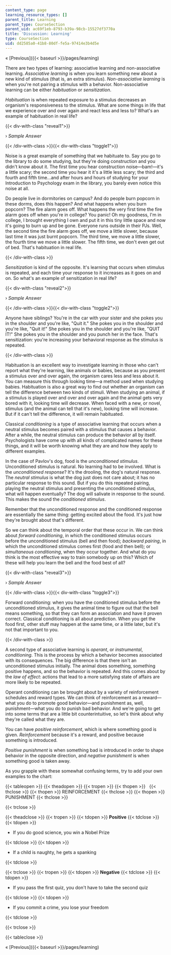 ```yaml
---
content_type: page
learning_resource_types: []
parent_title: Learning
parent_type: CourseSection
parent_uid: ac69f1eb-8793-b39a-98cb-15527df3770a
title: 'Discussion: Learning'
type: CourseSection
uid: dd2585a0-41b8-80df-fe5a-97414e3b4d5e
---
```


« [Previous]({{< baseurl >}}/pages/learning)

There are two types of learning: associative learning and non-associative learning. _Associative learning_ is when you learn something new about a new kind of stimulus (that is, an extra stimulus). _Non-associative learning_ is when you're not pairing a stimulus with a behavior. Non-associative learning can be either _habituation_ or _sensitization_.

_Habituation_ is when repeated exposure to a stimulus decreases an organism's responsiveness to the stimulus. What are some things in life that we experience over and over again and react less and less to? What's an example of habituation in real life?

{{< div-with-class "reveal1">}}

› _Sample Answer_

{{< /div-with-class >}}{{< div-with-class "toggle1">}}

Noise is a great example of something that we habituate to. Say you go to the library to do some studying, but they're doing construction and you didn't know about it. The first time you hear construction noise—bam!—it's a little scary; the second time you hear it it's a little less scary; the third and fourth and fifth time…and after hours and hours of studying for your Introduction to Psychology exam in the library, you barely even notice this noise at all.

Do people live in dormitories on campus? And do people burn popcorn in these dorms, does this happen? And what happens when you burn popcorn? The fire alarm goes off. What happens the very first time the fire alarm goes off when you're in college? You panic! Oh my goodness, I'm in college, I brought everything I own and put it in this tiny little space and now it's going to burn up and be gone. Everyone runs outside in their PJs. Well, the second time the fire alarm goes off, we move a little slower, because last time it was just burnt popcorn. The third time, we move a little slower, the fourth time we move a little slower. The fifth time, we don't even get out of bed. That's habituation in real life.

{{< /div-with-class >}}

_Sensitization_ is kind of the opposite. It's learning that occurs when stimulus is repeated, and each time your response to it increases as it goes on and on. So what's an example of sensitization in real life?

{{< div-with-class "reveal2">}}

› _Sample Answer_

{{< /div-with-class >}}{{< div-with-class "toggle2">}}

Anyone have siblings? You're in the car with your sister and she pokes you in the shoulder and you're like, "Quit it." She pokes you in the shoulder and you're like, "Quit it!" She pokes you in the shoulder and you're like, "QUIT IT!" She pokes you in the shoulder and you punch her in the face. That's sensitization: you're increasing your behavioral response as the stimulus is repeated.

{{< /div-with-class >}}

Habituation is an excellent way to investigate learning in those who can't report what they're learning, like animals or babies, because as you present a stimulus over and over again, the organism cares less and less about it. You can measure this through looking time—a method used when studying babies. Habituation is also a great way to find out whether an organism can tell the difference between two kinds of stimuli. When studying an animal, if a stimulus is played over and over and over again and the animal gets very bored with it, looking time will decrease. When faced with a new, or novel, stimulus (and the animal can tell that it's new), looking time will increase. But if it can't tell the difference, it will remain habituated.

Classical _conditioning_ is a type of associative learning that occurs when a neutral stimulus becomes paired with a stimulus that causes a behavior. After a while, the neutral stimulus can produce the behavior all by itself. Psychologists have come up with all kinds of complicated names for these things, and it will be worth knowing what they are and how they apply to different examples.

In the case of Pavlov's dog, food is the _unconditioned stimulus_. Unconditioned stimulus is natural. No learning had to be involved. What is the _unconditioned response_? It's the drooling, the dog's natural response. The _neutral stimulus_ is what the dog just does not care about; it has no particular response to this sound. But if you do this repeated pairing, playing the neutral stimulus and presenting the unconditioned stimulus, what will happen eventually? The dog will salivate in response to the sound. This makes the sound the _conditioned stimulus_.

Remember that the unconditioned response and the conditioned response are essentially the same thing: getting excited about the food. It's just how they're brought about that's different.

So we can think about the temporal order that these occur in. We can think about _forward conditioning_, in which the conditioned stimulus occurs before the unconditioned stimulus (bell and then food); _backward pairing_, in which the unconditioned stimulus comes first (food and then bell); or _simultaneous conditioning_, when they occur together. And what do you think is the most effective way to train somebody up on this? Which of these will help you learn the bell and the food best of all?

{{< div-with-class "reveal3">}}

› _Sample Answer_

{{< /div-with-class >}}{{< div-with-class "toggle3">}}

Forward conditioning: when you have the conditioned stimulus before the unconditioned stimulus, it gives the animal time to figure out that the bell means something, so that they can form an association and have it proven correct. Classical conditioning is all about prediction. When you get the food first, other stuff may happen at the same time, or a little later, but it's not that important to you.

{{< /div-with-class >}}

A second type of associative learning is _operant_, or _instrumental_, _conditioning_. This is the process by which a behavior becomes associated with its consequences. The big difference is that there isn't an unconditioned stimulus initially. The animal does something, something positive happens, and so the behavior is repeated. And this comes about by the _law of effect_: actions that lead to a more satisfying state of affairs are more likely to be repeated.

Operant conditioning can be brought about by a variety of reinforcement schedules and reward types. We can think of reinforcement as a reward—what you do to promote good behavior—and punishment as, well, punishment—what you do to punish bad behavior. And we're going to get into some terms that are a little bit counterintuitive, so let's think about why they're called what they are.

You can have _positive reinforcement_, which is where something good is given. _Reinforcement_ because it's a reward, and positive because something is introduced.

_Positive punishment_ is when something bad is introduced in order to shape behavior in the opposite direction, and _negative punishment_ is when something good is taken away.

As you grapple with these somewhat confusing terms, try to add your own examples to the chart:

{{< tableopen >}}
{{< theadopen >}}
{{< tropen >}}
{{< thopen >}}
 
{{< thclose >}}
{{< thopen >}}
REINFORCEMENT
{{< thclose >}}
{{< thopen >}}
PUNISHMENT
{{< thclose >}}

{{< trclose >}}

{{< theadclose >}}
{{< tropen >}}
{{< tdopen >}}
**Positive**
{{< tdclose >}}
{{< tdopen >}}


*   If you do good science, you win a Nobel Prize




{{< tdclose >}}
{{< tdopen >}}


*   If a child is naughty, he gets a spanking




{{< tdclose >}}

{{< trclose >}}
{{< tropen >}}
{{< tdopen >}}
**Negative**
{{< tdclose >}}
{{< tdopen >}}


*   If you pass the first quiz, you don't have to take the second quiz




{{< tdclose >}}
{{< tdopen >}}


*   If you commit a crime, you lose your freedom




{{< tdclose >}}

{{< trclose >}}

{{< tableclose >}}

« [Previous]({{< baseurl >}}/pages/learning)